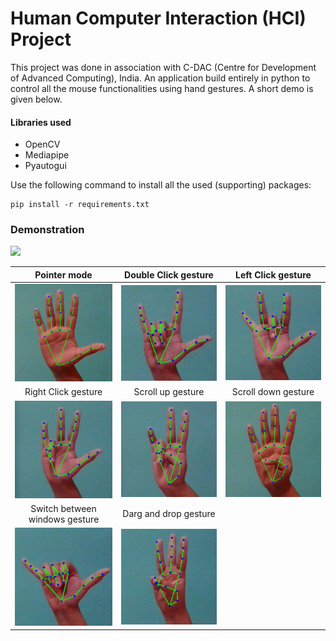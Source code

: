 # Human Computer Interaction (HCI) Project

This project was done in association with C-DAC (Centre for Development of Advanced Computing), India.
An application build entirely in python to control all the mouse functionalities using hand gestures.
A short demo is given below. 

#### Libraries used
- OpenCV
- Mediapipe
- Pyautogui

Use the following command to install all the used (supporting) packages:
```
pip install -r requirements.txt
```
### Demonstration

<img src="https://github.com/GSAUC3/human-computer-interaction-project/blob/main/gestures/op.gif">

|Pointer mode|Double Click gesture|Left Click gesture|
|:-------:|:--------:|:------:|
|<img src="https://github.com/GSAUC3/human-computer-interaction-project/blob/main/gestures/mouse%20pointer.jpeg" width ="250"> |<img src="https://github.com/GSAUC3/human-computer-interaction-project/blob/main/gestures/double%20click.jpeg" width ="250">|<img src="https://github.com/GSAUC3/human-computer-interaction-project/blob/main/gestures/left%20click.jpeg" width ="250">|
|Right Click gesture| Scroll up gesture| Scroll down gesture|
|<img src="https://github.com/GSAUC3/human-computer-interaction-project/blob/main/gestures/right%20click.jpeg" width ="250">|<img src="https://github.com/GSAUC3/human-computer-interaction-project/blob/main/gestures/scroll%20up.jpeg" width ="250">|<img src="https://github.com/GSAUC3/human-computer-interaction-project/blob/main/gestures/scroll%20down.jpeg" width ="250">|
|Switch between windows gesture| Darg and drop gesture|
|<img src="https://github.com/GSAUC3/human-computer-interaction-project/blob/main/gestures/change%20application%20window.jpeg" width ="250">|<img src="https://github.com/GSAUC3/human-computer-interaction-project/blob/main/gestures/drag%20and%20drop.jpeg" width ="250">|
